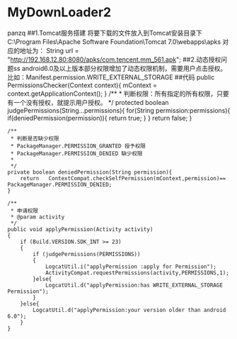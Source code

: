 # MyDownLoader2
panzq
##1.Tomcat服务搭建
  将要下载的文件放入到Tomcat安装目录下 C:\Program Files\Apache Software Foundation\Tomcat 7.0\webapps\apks
  对应的地址为： String url = "http://192.168.12.80:8080/apks/com.tencent.mm_561.apk";
##2.动态授权问题ss
  android6.0及以上版本部分权限增加了动态权限机制，需要用户点击授权。
  比如：Manifest.permission.WRITE_EXTERNAL_STORAGE
  ##代码
  public PermissionsChecker(Context context){
        mContext = context.getApplicationContext();
    }
    /**
     * 判断权限：所有指定的所有权限，只要有一个没有授权，就提示用户授权。
     */
    protected boolean judgePermissions(String...permissions){
        for(String permission:permissions){
            if(deniedPermission(permission)){
                return true;
            }
        }
        return false;
    }

    /**
     * 判断是否缺少权限
     * PackageManager.PERMISSION_GRANTED 授予权限
     * PackageManager.PERMISSION_DENIED 缺少权限
     *
     */
    private boolean deniedPermission(String permission){
        return   ContextCompat.checkSelfPermission(mContext,permission)==  PackageManager.PERMISSION_DENIED;
    }

    /**
     * 申请权限
     * @param activity
     */
    public void applyPermission(Activity activity)
    {
        if (Build.VERSION.SDK_INT >= 23)
        {
            if (judgePermissions(PERMISSIONS))
            {
                LogcatUtil.i("applyPermission :apply for Permission");
                ActivityCompat.requestPermissions(activity,PERMISSIONS,1);
            }else{
                LogcatUtil.d("applyPermission:has WRITE_EXTERNAL_STORAGE Permission");
            }
        }else{
            LogcatUtil.d("applyPermission:your version older than android 6.0");
        }
    }
    
